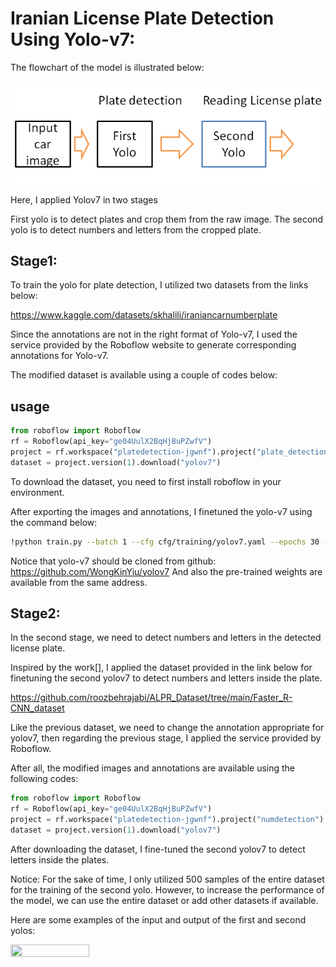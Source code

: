 

# Iranian License Plate Detection Using Yolo-v7:



The flowchart of the model is illustrated below:

![My Image](flowchart.PNG)

Here, I applied Yolov7 in two stages

First yolo is to detect plates and crop them from the raw image.
The second yolo is to detect numbers and letters from the cropped plate.

## Stage1:

To train the yolo for plate detection, I utilized two datasets from the links below:

https://www.kaggle.com/datasets/skhalili/iraniancarnumberplate

Since the annotations are not in the right format of Yolo-v7, I used the service provided by the Roboflow website to generate corresponding annotations for Yolo-v7.

The modified dataset is available using a couple of codes below:

## usage
```python
from roboflow import Roboflow  
rf = Roboflow(api_key="ge04UulX2BqHjBuPZwfV")   
project = rf.workspace("platedetection-jgwnf").project("plate_detection-6e2ul")   
dataset = project.version(1).download("yolov7") 
```


To download the dataset, you need to first install roboflow in your environment.

After exporting the images and annotations, I finetuned the yolo-v7 using the command below:

```bash
!python train.py --batch 1 --cfg cfg/training/yolov7.yaml --epochs 30 --data you-data-path/data.yaml --weights 'yolov7.pt' --device 0 

```

Notice that yolo-v7 should be cloned from github:
https://github.com/WongKinYiu/yolov7
And also the pre-trained weights are available from the same address.

## Stage2:


In the second stage, we need to detect numbers and letters in the detected license plate.

Inspired by the work[], I applied the dataset provided in the link below for finetuning the second yolov7 to detect numbers and letters inside the plate.

https://github.com/roozbehrajabi/ALPR_Dataset/tree/main/Faster_R-CNN_dataset

Like the previous dataset, we need to change the annotation appropriate for yolov7, then regarding the previous stage, I applied the service provided by Roboflow.

After all, the modified images and annotations are available using the following codes:

```python
from roboflow import Roboflow 
rf = Roboflow(api_key="ge04UulX2BqHjBuPZwfV") 
project = rf.workspace("platedetection-jgwnf").project("numdetection")   
dataset = project.version(1).download("yolov7")  
```

After downloading the dataset, I fine-tuned the second yolov7 to detect letters inside the plates.

Notice: For the sake of time, I only utilized 500 samples of the entire dataset for the training of the second yolo. However, to increase the performance of the model, we can use the entire dataset or add other datasets if available.

Here are some examples of the input and output of the first and second yolos:



<img src="https://github.com/MoAKgit/Iranian-License-Plate-Detection/blob/master/imges/car1.jpg" width=50% height=50%>







